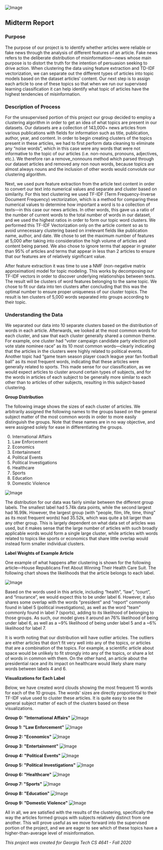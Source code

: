 ![Image](images/infographic.png)

## Midterm Report
### Purpose
The purpose of our project is to identify whether articles were reliable or fake news through the analysis of different features of an article. Fake news refers to the deliberate distribution of misinformation—news whose main purpose is to distort the truth for the intention of persuasion seeking to drive action. When clustering the data using feature extraction and TD-IDF vectorization, we can separate out the different types of articles into topic models based on the dataset articles’ content. Our next step is to assign each article to one of these topics so that when we run our supervised learning classification it can help identify what topic of articles have the highest tendencies of misinformation.


### Description of Process
For the unsupervised portion of this project our group decided to employ a clustering algorithm in order to get an idea of what topics are present in our datasets. Our datasets are a collection of 143,000+ news articles from various publications with fields for information such as title, publication, author, year, and content. In order to begin creating clusters of the topics present in these articles, we had to first perform data cleaning to eliminate any “noise words”, which in this case were any words that were not informative to the topic of our articles (i.e. non-nouns, pronouns, adjectives, etc.). We therefore ran a remove_nonnouns method which parsed through our dataset articles and removed any non noun words, because topics are almost always nouns and the inclusion of other words would convolute our clustering algorithm.

Next, we used pure feature extraction from the article text content in order to convert our text into numerical values and separate and cluster based on similarity. For this text clustering we used TF-IDF (Term Frequency-Inverse Document Frequency) vectorization, which is a method for comparing these numerical values to determine how important a word is to a collection of texts—in this case our news articles. In other words, this gave us a ratio of the number of current words to the total number of words in our dataset, and we used the highest ratios in order to form our topic word clusters. We performed this TF-IDF Vectorization only on the article content so as to avoid unnecessary clustering based on irrelevant fields like publication name, author, and date. We chose to set the maximum number of features at 5,000 after taking into consideration the high volume of articles and content being parsed. We also chose to ignore terms that appear in greater than 95% of articles and terms that appear in less than 2 articles to ensure that our features are of relatively significant value.

After feature extraction it was time to use a NMF (non-negative matrix approximation) model for topic modeling. This works by decomposing our TF-IDF vectors in order to discover underlying relationships between texts. The result will be clusters of word features belonging to the same topic. We chose to fit our data into ten clusters after concluding that this was the optimal number to ensure proper uniqueness of our cluster topics. The result is ten clusters of 5,000 words separated into groups according to their topic.


### Understanding the Data


We separated our data into 10 separate clusters based on the distribution of words in each article. Afterwards, we looked at the most common words for each cluster, and saw that each cluster generally shared a common theme. For example, one cluster had “voter campaign candidate party election poll vote state nominee race” as its 10 most common words—clearly indicating that the articles in the clusters were highly related to political events. Another topic had “game team season player coach league year fan football ball” as its most frequent words, indicating that these articles were generally related to sports. This made sense for our classification, as we would expect articles to cluster around certain types of subjects, and for the words in articles of each subject to be generally more similar to each other than to articles of other subjects, resulting in this subject-based clustering.  

**Group Distribution**  

The following image shows the sizes of each cluster of articles. We arbitrarily assigned the following names to the groups based on the general subject matter of the most common words in order to more easily distinguish the groups. Note that these names are in no way objective, and were assigned solely for ease in differentiating the groups.

<ol start="0">
  <li>International Affairs</li>
  <li>Law Enforcement</li>
  <li>Economics</li>
  <li>Entertainment</li>
  <li>Political Events</li>
  <li>Political Investigations</li>
  <li>Healthcare</li>
  <li>Sports</li>
  <li>Education</li>
  <li>Domestic Violence</li>
</ol>


![Image](images/Group_Distribution.png)

The distribution for our data was fairly similar between the different group labels. The smallest label had 5.74k data points, while the second largest had 16.99k. However, the largest group (with "people, film, life, time, thing" as its most frequent words) had 35.52k, which was quite a bit larger than any other group. This is largely dependent on what data set of articles was used, but it makes sense that the large number of articles with such broadly applicable words would form a single large cluster, while articles with words related to topics like sports or economics that share little overlap would instead form smaller individual clusters.

**Label Weights of Example Article**  

One example of what happens after clustering is shown for the following article—House Republicans Fret About Winning Their Health Care Suit. The following chart shows the likelihoods that the article belongs to each label.

![Image](images/Single_Article_Probability.png)

Based on the words used in this article, including “health”, “law”, “court”, and “insurance”, we would expect this to be under label 6. However, it also shares some overlap with the words "president" and "report" commonly found in label 5 (political investigations), as well as the word "team" commonly found in label 7 (sports), adding to its likelihood of belonging to those groups. As such, our model gives it around an 76% likelihood of being under label 6, as well as a ~9% likelihood of being under label 5 and a ~6% likelihood for label 7.


It is worth noting that our distribution will have outlier articles. The outliers are either articles that don’t fit very well into any of the topics, or articles that are a combination of the topics. For example, a scientific article about space would be unlikely to fit strongly into any of the topics, or share a lot of words in common with them. On the other hand, an article about the presidential race and its impact on healthcare would likely share many words between labels 4 and 6.

**Visualizations for Each Label**  

Below, we have created word clouds showing the most frequent 15 words for each of the 10 groups. The words' sizes are directly proportional to their TF-IDF value used to cluster these articles. It is quite easy to see the general subject matter of each of the clusters based on these visualizations.

**Group 0: "International Affairs"**
![Image](images/Word_Clouds/Group_0.png)

**Group 1: "Law Enforcement"**
![Image](images/Word_Clouds/Group_1.png)

**Group 2: "Economics"**
![Image](images/Word_Clouds/Group_2.png)

**Group 3: "Entertainment"**
![Image](images/Word_Clouds/Group_3.png)

**Group 4: "Political Events"**
![Image](images/Word_Clouds/Group_4.png)

**Group 5: "Political Investigations"**
![Image](images/Word_Clouds/Group_5.png)

**Group 6: "Healthcare"**
![Image](images/Word_Clouds/Group_6.png)

**Group 7: "Sports"**
![Image](images/Word_Clouds/Group_7.png)

**Group 8: "Education"**
![Image](images/Word_Clouds/Group_8.png)

**Group 9: "Domestic Violence"**
![Image](images/Word_Clouds/Group_9.png)

All in all, we are satisfied with the results of the clustering, specifically the way the articles formed groups with subjects relatively distinct from one another. This will prove useful as we move forward into the supervised portion of the project, and we are eager to see which of these topics have a higher-than-average level of misinformation.



_This project was created for Georgia Tech CS 4641 - Fall 2020_
